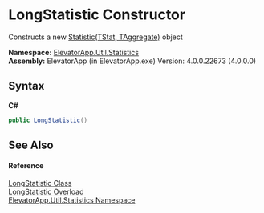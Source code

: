 # LongStatistic Constructor 
 

Constructs a new <a href="T_ElevatorApp_Util_Statistic_2">Statistic(TStat, TAggregate)</a> object

**Namespace:**&nbsp;<a href="N_ElevatorApp_Util_Statistics">ElevatorApp.Util.Statistics</a><br />**Assembly:**&nbsp;ElevatorApp (in ElevatorApp.exe) Version: 4.0.0.22673 (4.0.0.0)

## Syntax

**C#**<br />
``` C#
public LongStatistic()
```


## See Also


#### Reference
<a href="T_ElevatorApp_Util_Statistics_LongStatistic">LongStatistic Class</a><br /><a href="Overload_ElevatorApp_Util_Statistics_LongStatistic__ctor">LongStatistic Overload</a><br /><a href="N_ElevatorApp_Util_Statistics">ElevatorApp.Util.Statistics Namespace</a><br />